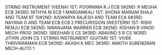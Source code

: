 STRING INSTRUMENT (VEENA)
1ST: POORNIMA R J ECB 5#2ND: R MEGHA ECB 3#3RD: NITHYA M ECB 1
MARGAMKALI
1ST: SHONA MARIAM SHAJI AND TEAM BT 10#2ND: AISWARYA RAJESH AND TEAM ECA 6#3RD: NAYANA G AND TEAM ECB ECB 2
PRECURSSION (WESTERN)
1ST: RISHI REMJU ECB 5#2ND: NIRANJANA WARRIER ECB 3#2ND: KISHAN B VINOD MECH-PROD 3#2ND: SREEHARI S CS 3#3RD: ARAVIND S R CS 1#3RD: JITHIN JOHN CS 1
STRING INSTRUMENT (GUITAR)
1ST: VIVEK THRIVIKRAMAN ECB 5#2ND: AKASH K MEC 3#3RD: ANKITH SURENDRAN MECH-AUTO 1
